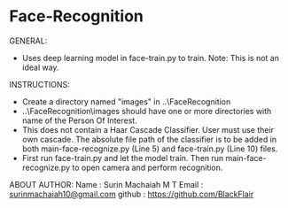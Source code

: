 # Face-Recognition

GENERAL:
- Uses deep learning model in face-train.py to train.
  Note: This is not an ideal way.
  
INSTRUCTIONS:
- Create a directory named "images" in ..\FaceRecognition
- ..\FaceRecognition\images should have one or more directories with name of the Person Of Interest.
- This does not contain a Haar Cascade Classifier. 
  User must use their own cascade. 
  The absolute file path of the classifier is to be added in both main-face-recognize.py (Line 5) and face-train.py (Line 10) files.
- First run face-train.py and let the model train.
  Then run main-face-recognize.py to open camera and perform recognition.
  
ABOUT AUTHOR:
Name   : Surin Machaiah M T
Email  : surinmachaiah10@gmail.com
github : https://github.com/BlackFlair
